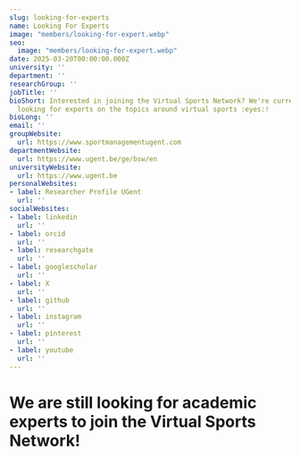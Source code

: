 ```yaml
---
slug: looking-for-experts
name: Looking For Experts
image: "members/looking-for-expert.webp"
seo:
  image: "members/looking-for-expert.webp"
date: 2025-03-20T00:00:00.000Z
university: ''
department: ''
researchGroup: ''
jobTitle: ''
bioShort: Interested in joining the Virtual Sports Network? We're currently still
  looking for experts on the topics around virtual sports :eyes:!
bioLong: ''
email: ''
groupWebsite:
  url: https://www.sportmanagementugent.com
departmentWebsite:
  url: https://www.ugent.be/ge/bsw/en
universityWebsite:
  url: https://www.ugent.be
personalWebsites:
- label: Researcher Profile UGent
  url: ''
socialWebsites:
- label: linkedin
  url: ''
- label: orcid
  url: ''
- label: researchgate
  url: ''
- label: googlescholar
  url: ''
- label: X
  url: ''
- label: github
  url: ''
- label: instagram
  url: ''
- label: pinterest
  url: ''
- label: youtube
  url: ''
---
```


# We are still looking for academic experts to join the Virtual Sports Network!